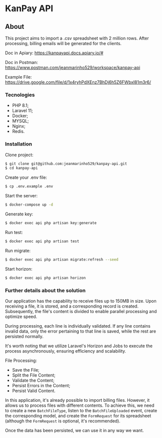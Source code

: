 # KanPay API

## About

This project aims to import a .csv spreadsheet with 2 million rows. After processing, billing emails will be generated for the clients.

Doc in Apiary: https://kanpayapi.docs.apiary.io/#

Doc in Postman: https://www.postman.com/jeanmarinho529/workspace/kanpay-api

Example File: https://drive.google.com/file/d/1x4ryhPdXEnz7BhDj6h5Z6FWbxI81m3r6/

### Tecnologies
- PHP 8.1;
- Laravel 11;
- Docker;
- MYSQL;
- Nginx;
- Redis.

### Installation

Clone project:

```sh
$ git clone git@github.com:jeanmarinho529/kanpay-api.git
$ cd kanpay-api
```

Create your .env file:

```sh
$ cp .env.example .env
```

Start the server:

```sh
$ docker-compose up -d
```

Generate key:
```sh
$ docker exec api php artisan key:generate
```

Run test:
```sh
$ docker exec api php artisan test
```

Run migrate:
```sh
$ docker exec api php artisan migrate:refresh --seed
```

Start horizon:
```sh
$ docker exec api php artisan horizon
```

### Further details about the solution

Our application has the capability to receive files up to 150MB in size. Upon receiving a file, it is stored, and a corresponding record is created. Subsequently, the file's content is divided to enable parallel processing and optimize speed.

During processing, each line is individually validated. If any line contains invalid data, only the error pertaining to that line is saved, while the rest are persisted normally.

It's worth noting that we utilize Laravel's Horizon and Jobs to execute the process asynchronously, ensuring efficiency and scalability.

File Processing:

- Save the File;
- Split the File Content;
- Validate the Content;
- Persist Errors in the Content;
- Persist Valid Content.


In this application, it's already possible to import billing files. However, it allows us to process files with different contents. To achieve this, we need to create a new `BatchFileType`, listen to the `BatchFileUploaded` event, create the corresponding model, and create the `FormRequest` for its spreadsheet (although the `FormRequest` is optional, it's recommended).

Once the data has been persisted, we can use it in any way we want.
